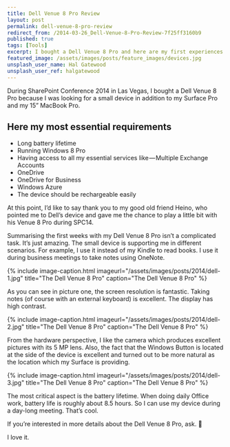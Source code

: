 ```yaml
---
title: Dell Venue 8 Pro Review
layout: post
permalink: dell-venue-8-pro-review
redirect_from: /2014-03-26_Dell-Venue-8-Pro-Review-7f25ff3160b9
published: true
tags: [Tools]
excerpt: I bought a Dell Venue 8 Pro and here are my first experiences.
featured_image: /assets/images/posts/feature_images/devices.jpg
unsplash_user_name: Hal Gatewood
unsplash_user_ref: halgatewood
---
```


During SharePoint Conference 2014 in Las Vegas, I bought a Dell Venue 8 Pro because I was looking for a small device in addition to my Surface Pro and my 15” MacBook Pro.

## Here my most essential requirements

- Long battery lifetime
- Running Windows 8 Pro
- Having access to all my essential services like — Multiple Exchange Accounts
- OneDrive
- OneDrive for Business
- Windows Azure
- The device should be rechargeable easily

At this point, I’d like to say thank you to my good old friend Heino, who pointed me to Dell’s device and gave me the chance to play a little bit with his Venue 8 Pro during SPC14.

Summarising the first weeks with my Dell Venue 8 Pro isn’t a complicated task. It’s just amazing. The small device is supporting me in different scenarios. For example, I use it instead of my Kindle to read books. I use it during business meetings to take notes using OneNote.

{% include image-caption.html imageurl="/assets/images/posts/2014/dell-1.jpg"
title="The Dell Venue 8 Pro" caption="The Dell Venue 8 Pro" %}

As you can see in picture one, the screen resolution is fantastic. Taking notes (of course with an external keyboard) is excellent. The display has high contrast.

{% include image-caption.html imageurl="/assets/images/posts/2014/dell-2.jpg"
title="The Dell Venue 8 Pro" caption="The Dell Venue 8 Pro" %}

From the hardware perspective, I like the camera which produces excellent pictures with its 5 MP lens. Also, the fact that the Windows Button is located at the side of the device is excellent and turned out to be more natural as the location which my Surface is providing.

{% include image-caption.html imageurl="/assets/images/posts/2014/dell-3.jpg"
title="The Dell Venue 8 Pro" caption="The Dell Venue 8 Pro" %}

The most critical aspect is the battery lifetime. When doing daily Office work, battery life is roughly about 8.5 hours. So I can use my device during a day-long meeting. That’s cool.

If you’re interested in more details about the Dell Venue 8 Pro, ask. 🙂

I love it.


